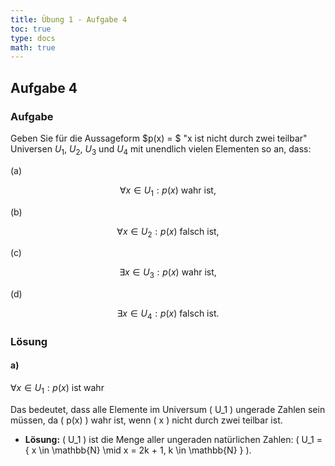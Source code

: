 ```yaml
---
title: Übung 1 - Aufgabe 4
toc: true
type: docs
math: true
---
```


## Aufgabe 4

### Aufgabe

Geben Sie für die Aussageform $p(x) = $ "x ist nicht durch zwei teilbar" Universen $U_1$, $U_2$, $U_3$ und $U_4$ mit unendlich vielen Elementen so an, dass:

(a)

$$
\forall x \in U_1: p(x) \text{ wahr ist,}
$$

(b)

$$
\forall x \in U_2: p(x) \text{ falsch ist,}
$$

(c)

$$
\exists x \in U_3: p(x) \text{ wahr ist,}
$$

(d)

$$
\exists x \in U_4: p(x) \text{ falsch ist.}
$$

### Lösung

#### a)
$\forall x \in U_1: p(x) \text{ ist wahr}$

Das bedeutet, dass alle Elemente im Universum \( U_1 \) ungerade Zahlen sein müssen, da \( p(x) \) wahr ist, wenn \( x \) nicht durch zwei teilbar ist.

- **Lösung:** \( U_1 \) ist die Menge aller ungeraden natürlichen Zahlen: \( U_1 = \{ x \in \mathbb{N} \mid x = 2k + 1, k \in \mathbb{N} \} \).
